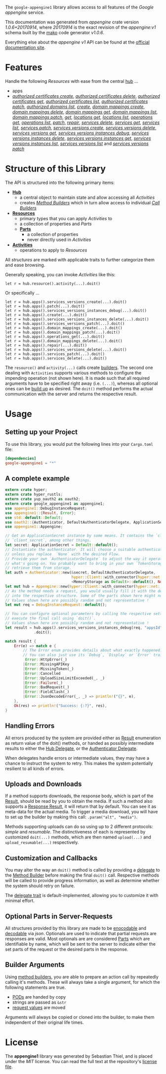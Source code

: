 <!---
DO NOT EDIT !
This file was generated automatically from 'src/mako/api/README.md.mako'
DO NOT EDIT !
-->
The `google-appengine1` library allows access to all features of the *Google appengine* service.

This documentation was generated from *appengine* crate version *1.0.6+20170914*, where *20170914* is the exact revision of the *appengine:v1* schema built by the [mako](http://www.makotemplates.org/) code generator *v1.0.6*.

Everything else about the *appengine* *v1* API can be found at the
[official documentation site](https://cloud.google.com/appengine/docs/admin-api/).
# Features

Handle the following *Resources* with ease from the central [hub](https://docs.rs/google-appengine1/1.0.6+20170914/google_appengine1/struct.Appengine.html) ... 

* apps
 * [*authorized certificates create*](https://docs.rs/google-appengine1/1.0.6+20170914/google_appengine1/struct.AppAuthorizedCertificateCreateCall.html), [*authorized certificates delete*](https://docs.rs/google-appengine1/1.0.6+20170914/google_appengine1/struct.AppAuthorizedCertificateDeleteCall.html), [*authorized certificates get*](https://docs.rs/google-appengine1/1.0.6+20170914/google_appengine1/struct.AppAuthorizedCertificateGetCall.html), [*authorized certificates list*](https://docs.rs/google-appengine1/1.0.6+20170914/google_appengine1/struct.AppAuthorizedCertificateListCall.html), [*authorized certificates patch*](https://docs.rs/google-appengine1/1.0.6+20170914/google_appengine1/struct.AppAuthorizedCertificatePatchCall.html), [*authorized domains list*](https://docs.rs/google-appengine1/1.0.6+20170914/google_appengine1/struct.AppAuthorizedDomainListCall.html), [*create*](https://docs.rs/google-appengine1/1.0.6+20170914/google_appengine1/struct.AppCreateCall.html), [*domain mappings create*](https://docs.rs/google-appengine1/1.0.6+20170914/google_appengine1/struct.AppDomainMappingCreateCall.html), [*domain mappings delete*](https://docs.rs/google-appengine1/1.0.6+20170914/google_appengine1/struct.AppDomainMappingDeleteCall.html), [*domain mappings get*](https://docs.rs/google-appengine1/1.0.6+20170914/google_appengine1/struct.AppDomainMappingGetCall.html), [*domain mappings list*](https://docs.rs/google-appengine1/1.0.6+20170914/google_appengine1/struct.AppDomainMappingListCall.html), [*domain mappings patch*](https://docs.rs/google-appengine1/1.0.6+20170914/google_appengine1/struct.AppDomainMappingPatchCall.html), [*get*](https://docs.rs/google-appengine1/1.0.6+20170914/google_appengine1/struct.AppGetCall.html), [*locations get*](https://docs.rs/google-appengine1/1.0.6+20170914/google_appengine1/struct.AppLocationGetCall.html), [*locations list*](https://docs.rs/google-appengine1/1.0.6+20170914/google_appengine1/struct.AppLocationListCall.html), [*operations get*](https://docs.rs/google-appengine1/1.0.6+20170914/google_appengine1/struct.AppOperationGetCall.html), [*operations list*](https://docs.rs/google-appengine1/1.0.6+20170914/google_appengine1/struct.AppOperationListCall.html), [*patch*](https://docs.rs/google-appengine1/1.0.6+20170914/google_appengine1/struct.AppPatchCall.html), [*repair*](https://docs.rs/google-appengine1/1.0.6+20170914/google_appengine1/struct.AppRepairCall.html), [*services delete*](https://docs.rs/google-appengine1/1.0.6+20170914/google_appengine1/struct.AppServiceDeleteCall.html), [*services get*](https://docs.rs/google-appengine1/1.0.6+20170914/google_appengine1/struct.AppServiceGetCall.html), [*services list*](https://docs.rs/google-appengine1/1.0.6+20170914/google_appengine1/struct.AppServiceListCall.html), [*services patch*](https://docs.rs/google-appengine1/1.0.6+20170914/google_appengine1/struct.AppServicePatchCall.html), [*services versions create*](https://docs.rs/google-appengine1/1.0.6+20170914/google_appengine1/struct.AppServiceVersionCreateCall.html), [*services versions delete*](https://docs.rs/google-appengine1/1.0.6+20170914/google_appengine1/struct.AppServiceVersionDeleteCall.html), [*services versions get*](https://docs.rs/google-appengine1/1.0.6+20170914/google_appengine1/struct.AppServiceVersionGetCall.html), [*services versions instances debug*](https://docs.rs/google-appengine1/1.0.6+20170914/google_appengine1/struct.AppServiceVersionInstanceDebugCall.html), [*services versions instances delete*](https://docs.rs/google-appengine1/1.0.6+20170914/google_appengine1/struct.AppServiceVersionInstanceDeleteCall.html), [*services versions instances get*](https://docs.rs/google-appengine1/1.0.6+20170914/google_appengine1/struct.AppServiceVersionInstanceGetCall.html), [*services versions instances list*](https://docs.rs/google-appengine1/1.0.6+20170914/google_appengine1/struct.AppServiceVersionInstanceListCall.html), [*services versions list*](https://docs.rs/google-appengine1/1.0.6+20170914/google_appengine1/struct.AppServiceVersionListCall.html) and [*services versions patch*](https://docs.rs/google-appengine1/1.0.6+20170914/google_appengine1/struct.AppServiceVersionPatchCall.html)




# Structure of this Library

The API is structured into the following primary items:

* **[Hub](https://docs.rs/google-appengine1/1.0.6+20170914/google_appengine1/struct.Appengine.html)**
    * a central object to maintain state and allow accessing all *Activities*
    * creates [*Method Builders*](https://docs.rs/google-appengine1/1.0.6+20170914/google_appengine1/trait.MethodsBuilder.html) which in turn
      allow access to individual [*Call Builders*](https://docs.rs/google-appengine1/1.0.6+20170914/google_appengine1/trait.CallBuilder.html)
* **[Resources](https://docs.rs/google-appengine1/1.0.6+20170914/google_appengine1/trait.Resource.html)**
    * primary types that you can apply *Activities* to
    * a collection of properties and *Parts*
    * **[Parts](https://docs.rs/google-appengine1/1.0.6+20170914/google_appengine1/trait.Part.html)**
        * a collection of properties
        * never directly used in *Activities*
* **[Activities](https://docs.rs/google-appengine1/1.0.6+20170914/google_appengine1/trait.CallBuilder.html)**
    * operations to apply to *Resources*

All *structures* are marked with applicable traits to further categorize them and ease browsing.

Generally speaking, you can invoke *Activities* like this:

```Rust,ignore
let r = hub.resource().activity(...).doit()
```

Or specifically ...

```ignore
let r = hub.apps().services_versions_create(...).doit()
let r = hub.apps().patch(...).doit()
let r = hub.apps().services_versions_instances_debug(...).doit()
let r = hub.apps().create(...).doit()
let r = hub.apps().services_versions_instances_delete(...).doit()
let r = hub.apps().services_versions_patch(...).doit()
let r = hub.apps().domain_mappings_create(...).doit()
let r = hub.apps().domain_mappings_patch(...).doit()
let r = hub.apps().operations_get(...).doit()
let r = hub.apps().domain_mappings_delete(...).doit()
let r = hub.apps().repair(...).doit()
let r = hub.apps().services_versions_delete(...).doit()
let r = hub.apps().services_patch(...).doit()
let r = hub.apps().services_delete(...).doit()
```

The `resource()` and `activity(...)` calls create [builders][builder-pattern]. The second one dealing with `Activities` 
supports various methods to configure the impending operation (not shown here). It is made such that all required arguments have to be 
specified right away (i.e. `(...)`), whereas all optional ones can be [build up][builder-pattern] as desired.
The `doit()` method performs the actual communication with the server and returns the respective result.

# Usage

## Setting up your Project

To use this library, you would put the following lines into your `Cargo.toml` file:

```toml
[dependencies]
google-appengine1 = "*"
```

## A complete example

```Rust
extern crate hyper;
extern crate hyper_rustls;
extern crate yup_oauth2 as oauth2;
extern crate google_appengine1 as appengine1;
use appengine1::DebugInstanceRequest;
use appengine1::{Result, Error};
use std::default::Default;
use oauth2::{Authenticator, DefaultAuthenticatorDelegate, ApplicationSecret, MemoryStorage};
use appengine1::Appengine;

// Get an ApplicationSecret instance by some means. It contains the `client_id` and 
// `client_secret`, among other things.
let secret: ApplicationSecret = Default::default();
// Instantiate the authenticator. It will choose a suitable authentication flow for you, 
// unless you replace  `None` with the desired Flow.
// Provide your own `AuthenticatorDelegate` to adjust the way it operates and get feedback about 
// what's going on. You probably want to bring in your own `TokenStorage` to persist tokens and
// retrieve them from storage.
let auth = Authenticator::new(&secret, DefaultAuthenticatorDelegate,
                              hyper::Client::with_connector(hyper::net::HttpsConnector::new(hyper_rustls::TlsClient::new())),
                              <MemoryStorage as Default>::default(), None);
let mut hub = Appengine::new(hyper::Client::with_connector(hyper::net::HttpsConnector::new(hyper_rustls::TlsClient::new())), auth);
// As the method needs a request, you would usually fill it with the desired information
// into the respective structure. Some of the parts shown here might not be applicable !
// Values shown here are possibly random and not representative !
let mut req = DebugInstanceRequest::default();

// You can configure optional parameters by calling the respective setters at will, and
// execute the final call using `doit()`.
// Values shown here are possibly random and not representative !
let result = hub.apps().services_versions_instances_debug(req, "appsId", "servicesId", "versionsId", "instancesId")
             .doit();

match result {
    Err(e) => match e {
        // The Error enum provides details about what exactly happened.
        // You can also just use its `Debug`, `Display` or `Error` traits
         Error::HttpError(_)
        |Error::MissingAPIKey
        |Error::MissingToken(_)
        |Error::Cancelled
        |Error::UploadSizeLimitExceeded(_, _)
        |Error::Failure(_)
        |Error::BadRequest(_)
        |Error::FieldClash(_)
        |Error::JsonDecodeError(_, _) => println!("{}", e),
    },
    Ok(res) => println!("Success: {:?}", res),
}

```
## Handling Errors

All errors produced by the system are provided either as [Result](https://docs.rs/google-appengine1/1.0.6+20170914/google_appengine1/enum.Result.html) enumeration as return value of 
the doit() methods, or handed as possibly intermediate results to either the 
[Hub Delegate](https://docs.rs/google-appengine1/1.0.6+20170914/google_appengine1/trait.Delegate.html), or the [Authenticator Delegate](https://docs.rs/yup-oauth2/*/yup_oauth2/trait.AuthenticatorDelegate.html).

When delegates handle errors or intermediate values, they may have a chance to instruct the system to retry. This 
makes the system potentially resilient to all kinds of errors.

## Uploads and Downloads
If a method supports downloads, the response body, which is part of the [Result](https://docs.rs/google-appengine1/1.0.6+20170914/google_appengine1/enum.Result.html), should be
read by you to obtain the media.
If such a method also supports a [Response Result](https://docs.rs/google-appengine1/1.0.6+20170914/google_appengine1/trait.ResponseResult.html), it will return that by default.
You can see it as meta-data for the actual media. To trigger a media download, you will have to set up the builder by making
this call: `.param("alt", "media")`.

Methods supporting uploads can do so using up to 2 different protocols: 
*simple* and *resumable*. The distinctiveness of each is represented by customized 
`doit(...)` methods, which are then named `upload(...)` and `upload_resumable(...)` respectively.

## Customization and Callbacks

You may alter the way an `doit()` method is called by providing a [delegate](https://docs.rs/google-appengine1/1.0.6+20170914/google_appengine1/trait.Delegate.html) to the 
[Method Builder](https://docs.rs/google-appengine1/1.0.6+20170914/google_appengine1/trait.CallBuilder.html) before making the final `doit()` call. 
Respective methods will be called to provide progress information, as well as determine whether the system should 
retry on failure.

The [delegate trait](https://docs.rs/google-appengine1/1.0.6+20170914/google_appengine1/trait.Delegate.html) is default-implemented, allowing you to customize it with minimal effort.

## Optional Parts in Server-Requests

All structures provided by this library are made to be [enocodable](https://docs.rs/google-appengine1/1.0.6+20170914/google_appengine1/trait.RequestValue.html) and 
[decodable](https://docs.rs/google-appengine1/1.0.6+20170914/google_appengine1/trait.ResponseResult.html) via *json*. Optionals are used to indicate that partial requests are responses 
are valid.
Most optionals are are considered [Parts](https://docs.rs/google-appengine1/1.0.6+20170914/google_appengine1/trait.Part.html) which are identifiable by name, which will be sent to 
the server to indicate either the set parts of the request or the desired parts in the response.

## Builder Arguments

Using [method builders](https://docs.rs/google-appengine1/1.0.6+20170914/google_appengine1/trait.CallBuilder.html), you are able to prepare an action call by repeatedly calling it's methods.
These will always take a single argument, for which the following statements are true.

* [PODs][wiki-pod] are handed by copy
* strings are passed as `&str`
* [request values](https://docs.rs/google-appengine1/1.0.6+20170914/google_appengine1/trait.RequestValue.html) are moved

Arguments will always be copied or cloned into the builder, to make them independent of their original life times.

[wiki-pod]: http://en.wikipedia.org/wiki/Plain_old_data_structure
[builder-pattern]: http://en.wikipedia.org/wiki/Builder_pattern
[google-go-api]: https://github.com/google/google-api-go-client

# License
The **appengine1** library was generated by Sebastian Thiel, and is placed 
under the *MIT* license.
You can read the full text at the repository's [license file][repo-license].

[repo-license]: https://github.com/Byron/google-apis-rsblob/master/LICENSE.md
